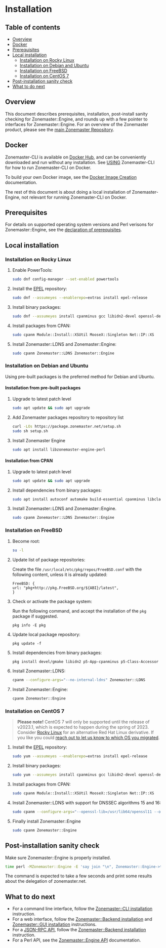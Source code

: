 # Installation

## Table of contents

* [Overview](#overview)
* [Docker](#docker)
* [Prerequisites](#prerequisites)
* [Local installation](#local-installation)
  * [Installation on Rocky Linux]
  * [Installation on Debian and Ubuntu]
  * [Installation on FreeBSD]
  * [Installation on CentOS 7]
* [Post-installation sanity check](#post-installation-sanity-check)
* [What to do next](#what-to-do-next)


## Overview

This document describes prerequisites, installation, post-install sanity
checking for Zonemaster::Engine, and rounds up with a few pointer to interfaces
for Zonemaster::Engine. For an overview of the Zonemaster product, please see
the [main Zonemaster Repository].


## Docker

Zonemaster-CLI is available on [Docker Hub], and can be conveniently downloaded
and run without any installation. See [USING] Zonemaster-CLI for how to run
Zonemaster-CLI on Docker.

To build your own Docker image, see the [Docker Image Creation] documentation.

The rest of this document is about doing a local installation of
Zonemaster-Engine, not relevant for running Zonemaster-CLI on Docker.


## Prerequisites

For details on supported operating system versions and Perl verisons for
Zonemaster::Engine, see the [declaration of prerequisites].


## Local installation

### Installation on Rocky Linux

1) Enable PowerTools:

   ```sh
   sudo dnf config-manager --set-enabled powertools
   ```

2) Install the [EPEL] repository:

   ```sh
   sudo dnf --assumeyes --enablerepo=extras install epel-release
   ```

3) Install binary packages:

   ```sh
   sudo dnf --assumeyes install cpanminus gcc libidn2-devel openssl-devel perl-Class-Accessor perl-Clone perl-core perl-Devel-CheckLib perl-Email-Valid perl-File-ShareDir perl-File-Slurp perl-libintl perl-IO-Socket-INET6 perl-List-MoreUtils perl-Locale-PO perl-Log-Any perl-Module-Find perl-Module-Install perl-Moose perl-Net-DNS perl-Pod-Coverage perl-Readonly perl-Test-Differences perl-Test-Exception perl-Test-Fatal perl-Test-NoWarnings perl-Test-Pod perl-Text-CSV perl-Test-Simple perl-YAML
   ```

4) Install packages from CPAN:

   ```sh
   sudo cpanm Module::Install::XSUtil MooseX::Singleton Net::IP::XS
   ```

5) Install Zonemaster::LDNS and Zonemaster::Engine:

     ```sh
     sudo cpanm Zonemaster::LDNS Zonemaster::Engine
     ```

### Installation on Debian and Ubuntu

Using pre-built packages is the preferred method for Debian and Ubuntu.

#### Installation from pre-built packages

1) Upgrade to latest patch level

   ```sh
   sudo apt update && sudo apt upgrade
   ```

2) Add Zonemaster packages repository to repository list
   ```sh
   curl -LOs https://package.zonemaster.net/setup.sh
   sudo sh setup.sh
   ```

3) Install Zonemaster Engine
   ```sh
   sudo apt install libzonemaster-engine-perl
   ```

#### Installation from CPAN

1) Upgrade to latest patch level

   ```sh
   sudo apt update && sudo apt upgrade
   ```

2) Install dependencies from binary packages:

   ```sh
   sudo apt install autoconf automake build-essential cpanminus libclass-accessor-perl libclone-perl libdevel-checklib-perl libemail-valid-perl libfile-sharedir-perl libfile-slurp-perl libidn2-dev libintl-perl libio-socket-inet6-perl liblist-moreutils-perl liblocale-po-perl liblog-any-perl libmodule-find-perl libmodule-install-perl libmodule-install-xsutil-perl libmoose-perl libmoosex-singleton-perl libnet-dns-perl libnet-ip-xs-perl libpod-coverage-perl libreadonly-perl libssl-dev libtest-differences-perl libtest-exception-perl libtest-fatal-perl libtest-nowarnings-perl libtest-pod-perl libtext-csv-perl libtool m4
   ```

3) Install Zonemaster::LDNS and Zonemaster::Engine.

   ```sh
   sudo cpanm Zonemaster::LDNS Zonemaster::Engine
   ```

### Installation on FreeBSD

1) Become root:

   ```sh
   su -l
   ```

2) Update list of package repositories:

   Create the file `/usr/local/etc/pkg/repos/FreeBSD.conf` with the
   following content, unless it is already updated:

   ```
   FreeBSD: {
   url: "pkg+http://pkg.FreeBSD.org/${ABI}/latest",
   }
   ```

3) Check or activate the package system:

   Run the following command, and accept the installation of the `pkg` package
   if suggested.

   ```
   pkg info -E pkg
   ```

4) Update local package repository:

   ```
   pkg update -f
   ```

5) Install dependencies from binary packages:

   ```sh
   pkg install devel/gmake libidn2 p5-App-cpanminus p5-Class-Accessor p5-Clone p5-Devel-CheckLib p5-Email-Valid p5-File-ShareDir p5-File-Slurp p5-IO-Socket-INET6 p5-List-MoreUtils p5-Locale-libintl p5-Log-Any p5-Module-Find p5-Module-Install p5-Module-Install-XSUtil p5-Moose p5-MooseX-Singleton p5-Net-DNS p5-Net-IP-XS p5-Pod-Coverage p5-Readonly p5-Test-Differences p5-Test-Exception p5-Test-Fatal p5-Test-NoWarnings p5-Test-Pod p5-Text-CSV dns/ldns
   ```

6) Install Zonemaster::LDNS:

   ```sh
   cpanm --configure-args="--no-internal-ldns" Zonemaster::LDNS
   ```

7) Install Zonemaster::Engine:

   ```sh
   cpanm Zonemaster::Engine
   ```

### Installation on CentOS 7

> **Please note!** CentOS 7 will only be supported until the release of
> v2023.1, which is expected to happen during the spring of 2023. Consider
> [Rocky Linux][Installation on Rocky Linux] for an alternative Red Hat Linux
> derivative.
> If you like you could [reach out to let us know to which OS you
> migrated][Mailing list zonemaster-users].

1) Install the [EPEL] repository:

   ```sh
   sudo yum --assumeyes --enablerepo=extras install epel-release
   ```

2) Install binary packages:

   ```sh
   sudo yum --assumeyes install cpanminus gcc libidn2-devel openssl-devel openssl11-devel perl-Class-Accessor perl-Clone perl-core perl-Devel-CheckLib perl-Email-Valid perl-File-ShareDir perl-File-Slurp perl-libintl perl-IO-Socket-INET6 perl-List-MoreUtils perl-Locale-PO perl-Log-Any perl-Module-Find perl-Module-Install perl-Moose perl-Net-DNS perl-Pod-Coverage perl-Readonly perl-Test-Differences perl-Test-Exception perl-Test-Fatal perl-Test-NoWarnings perl-Test-Pod perl-Text-CSV perl-Test-Simple perl-YAML
   ```

3) Install packages from CPAN:

   ```sh
   sudo cpanm Module::Install::XSUtil MooseX::Singleton Net::IP::XS
   ```

4) Install Zonemaster::LDNS with support for DNSSEC algorithms 15 and 16:

     ```sh
     sudo cpanm --configure-args="--openssl-lib=/usr/lib64/openssl11 --openssl-inc=/usr/include/openssl11" Zonemaster::LDNS
     ```

5) Finally install Zonemaster::Engine

     ```sh
     sudo cpanm Zonemaster::Engine
     ```


## Post-installation sanity check

Make sure Zonemaster::Engine is properly installed.

```sh
time perl -MZonemaster::Engine -E 'say join "\n", Zonemaster::Engine->test_module("BASIC", "zonemaster.net")'
```

The command is expected to take a few seconds and print some results about the delegation of zonemaster.net.


## What to do next

* For a command line interface, follow the [Zonemaster::CLI installation] instruction.
* For a web interface, follow the [Zonemaster::Backend installation] and [Zonemaster::GUI installation] instructions.
* For a [JSON-RPC API], follow the [Zonemaster::Backend installation] instruction.
* For a Perl API, see the [Zonemaster::Engine API] documentation.


[Declaration of prerequisites]:                      https://github.com/zonemaster/zonemaster#prerequisites
[Docker Hub]:                                        https://hub.docker.com/u/zonemaster
[Docker Image Creation]:                             https://github.com/zonemaster/zonemaster/blob/master/docs/internal-documentation/maintenance/ReleaseProcess-create-docker-image.md
[EPEL]:                                              https://fedoraproject.org/wiki/EPEL
[Installation on Debian and Ubuntu]:                 #installation-on-debian-and-ubuntu
[Installation on FreeBSD]:                           #installation-on-freebsd
[Installation on Rocky Linux]:                       #installation-on-rocky-linux
[Installation on CentOS 7]:                          #installation-on-centos-7
[JSON-RPC API]:                                      https://github.com/zonemaster/zonemaster-backend/blob/master/docs/API.md
[Mailing list zonemaster-users]:                     https://github.com/zonemaster/zonemaster/blob/master/docs/contact-and-mailing-lists.md#zonemaster-users
[Main Zonemaster Repository]:                        https://github.com/zonemaster/zonemaster
[USING]:                                             https://github.com/zonemaster/zonemaster-cli/blob/master/USING.md
[Zonemaster::Backend installation]:                  https://github.com/zonemaster/zonemaster-backend/blob/master/docs/Installation.md
[Zonemaster::CLI installation]:                      https://github.com/zonemaster/zonemaster-cli/blob/master/docs/Installation.md
[Zonemaster::Engine API]:                            http://search.cpan.org/~znmstr/Zonemaster-Engine/lib/Zonemaster/Engine/Overview.pod
[Zonemaster::GUI installation]:                      https://github.com/zonemaster/zonemaster-gui/blob/master/docs/Installation.md
